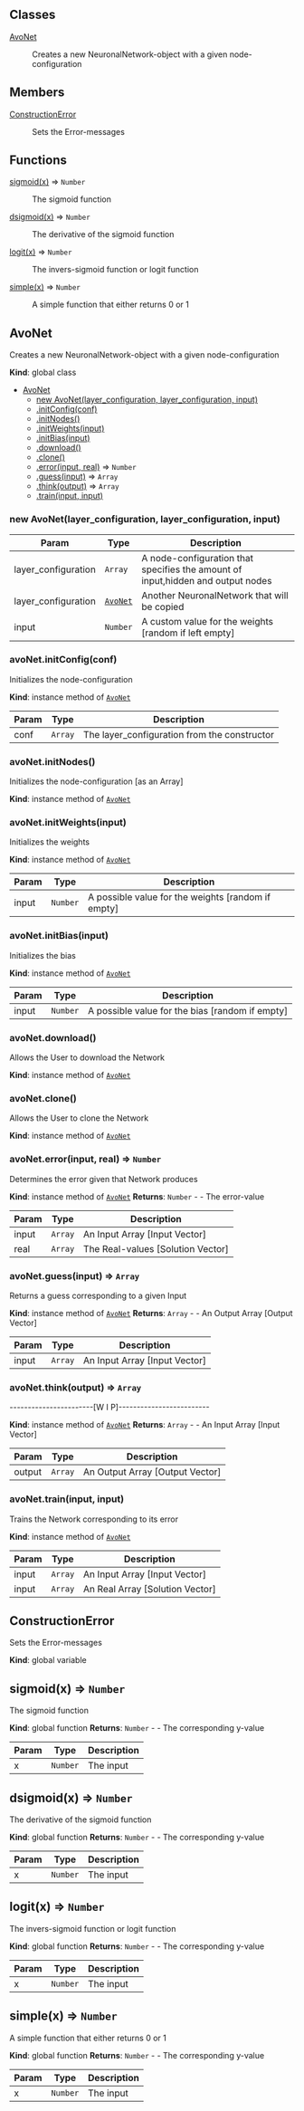## Classes

<dl>
<dt><a href="#AvoNet">AvoNet</a></dt>
<dd><p>Creates a new NeuronalNetwork-object with a given node-configuration</p>
</dd>
</dl>

## Members

<dl>
<dt><a href="#ConstructionError">ConstructionError</a></dt>
<dd><p>Sets the Error-messages</p>
</dd>
</dl>

## Functions

<dl>
<dt><a href="#sigmoid">sigmoid(x)</a> ⇒ <code>Number</code></dt>
<dd><p>The sigmoid function</p>
</dd>
<dt><a href="#dsigmoid">dsigmoid(x)</a> ⇒ <code>Number</code></dt>
<dd><p>The derivative of the sigmoid function</p>
</dd>
<dt><a href="#logit">logit(x)</a> ⇒ <code>Number</code></dt>
<dd><p>The invers-sigmoid function or logit function</p>
</dd>
<dt><a href="#simple">simple(x)</a> ⇒ <code>Number</code></dt>
<dd><p>A simple function that either returns 0 or 1</p>
</dd>
</dl>

<a name="AvoNet"></a>

## AvoNet
Creates a new NeuronalNetwork-object with a given node-configuration

**Kind**: global class

* [AvoNet](#AvoNet)
    * [new AvoNet(layer_configuration, layer_configuration, input)](#new_AvoNet_new)
    * [.initConfig(conf)](#AvoNet+initConfig)
    * [.initNodes()](#AvoNet+initNodes)
    * [.initWeights(input)](#AvoNet+initWeights)
    * [.initBias(input)](#AvoNet+initBias)
    * [.download()](#AvoNet+download)
    * [.clone()](#AvoNet+clone)
    * [.error(input, real)](#AvoNet+error) ⇒ <code>Number</code>
    * [.guess(input)](#AvoNet+guess) ⇒ <code>Array</code>
    * [.think(output)](#AvoNet+think) ⇒ <code>Array</code>
    * [.train(input, input)](#AvoNet+train)

<a name="new_AvoNet_new"></a>

### new AvoNet(layer_configuration, layer_configuration, input)

| Param | Type | Description |
| --- | --- | --- |
| layer_configuration | <code>Array</code> | A node-configuration that specifies the amount of input,hidden and output nodes |
| layer_configuration | [<code>AvoNet</code>](#AvoNet) | Another NeuronalNetwork that will be copied |
| input | <code>Number</code> | A custom value for the weights [random if left empty] |

<a name="AvoNet+initConfig"></a>

### avoNet.initConfig(conf)
Initializes the node-configuration

**Kind**: instance method of [<code>AvoNet</code>](#AvoNet)

| Param | Type | Description |
| --- | --- | --- |
| conf | <code>Array</code> | The layer_configuration from the constructor |

<a name="AvoNet+initNodes"></a>

### avoNet.initNodes()
Initializes the node-configuration [as an Array]

**Kind**: instance method of [<code>AvoNet</code>](#AvoNet)
<a name="AvoNet+initWeights"></a>

### avoNet.initWeights(input)
Initializes the weights

**Kind**: instance method of [<code>AvoNet</code>](#AvoNet)

| Param | Type | Description |
| --- | --- | --- |
| input | <code>Number</code> | A possible value for the weights [random if empty] |

<a name="AvoNet+initBias"></a>

### avoNet.initBias(input)
Initializes the bias

**Kind**: instance method of [<code>AvoNet</code>](#AvoNet)

| Param | Type | Description |
| --- | --- | --- |
| input | <code>Number</code> | A possible value for the bias [random if empty] |

<a name="AvoNet+download"></a>

### avoNet.download()
Allows the User to download the Network

**Kind**: instance method of [<code>AvoNet</code>](#AvoNet)
<a name="AvoNet+clone"></a>

### avoNet.clone()
Allows the User to clone the Network

**Kind**: instance method of [<code>AvoNet</code>](#AvoNet)
<a name="AvoNet+error"></a>

### avoNet.error(input, real) ⇒ <code>Number</code>
Determines the error given that Network produces

**Kind**: instance method of [<code>AvoNet</code>](#AvoNet)
**Returns**: <code>Number</code> - - The error-value

| Param | Type | Description |
| --- | --- | --- |
| input | <code>Array</code> | An Input Array [Input Vector] |
| real | <code>Array</code> | The Real-values [Solution Vector] |

<a name="AvoNet+guess"></a>

### avoNet.guess(input) ⇒ <code>Array</code>
Returns a guess corresponding to a given Input

**Kind**: instance method of [<code>AvoNet</code>](#AvoNet)
**Returns**: <code>Array</code> - - An Output Array [Output Vector]

| Param | Type | Description |
| --- | --- | --- |
| input | <code>Array</code> | An Input Array [Input Vector] |

<a name="AvoNet+think"></a>

### avoNet.think(output) ⇒ <code>Array</code>
-----------------------[W I P]-------------------------

**Kind**: instance method of [<code>AvoNet</code>](#AvoNet)
**Returns**: <code>Array</code> - - An Input Array [Input Vector]

| Param | Type | Description |
| --- | --- | --- |
| output | <code>Array</code> | An Output Array [Output Vector] |

<a name="AvoNet+train"></a>

### avoNet.train(input, input)
Trains the Network corresponding to its error

**Kind**: instance method of [<code>AvoNet</code>](#AvoNet)

| Param | Type | Description |
| --- | --- | --- |
| input | <code>Array</code> | An Input Array [Input Vector] |
| input | <code>Array</code> | An Real Array [Solution Vector] |

<a name="ConstructionError"></a>

## ConstructionError
Sets the Error-messages

**Kind**: global variable
<a name="sigmoid"></a>

## sigmoid(x) ⇒ <code>Number</code>
The sigmoid function

**Kind**: global function
**Returns**: <code>Number</code> - - The corresponding y-value

| Param | Type | Description |
| --- | --- | --- |
| x | <code>Number</code> | The input |

<a name="dsigmoid"></a>

## dsigmoid(x) ⇒ <code>Number</code>
The derivative of the sigmoid function

**Kind**: global function
**Returns**: <code>Number</code> - - The corresponding y-value

| Param | Type | Description |
| --- | --- | --- |
| x | <code>Number</code> | The input |

<a name="logit"></a>

## logit(x) ⇒ <code>Number</code>
The invers-sigmoid function or logit function

**Kind**: global function
**Returns**: <code>Number</code> - - The corresponding y-value

| Param | Type | Description |
| --- | --- | --- |
| x | <code>Number</code> | The input |

<a name="simple"></a>

## simple(x) ⇒ <code>Number</code>
A simple function that either returns 0 or 1

**Kind**: global function
**Returns**: <code>Number</code> - - The corresponding y-value

| Param | Type | Description |
| --- | --- | --- |
| x | <code>Number</code> | The input |
